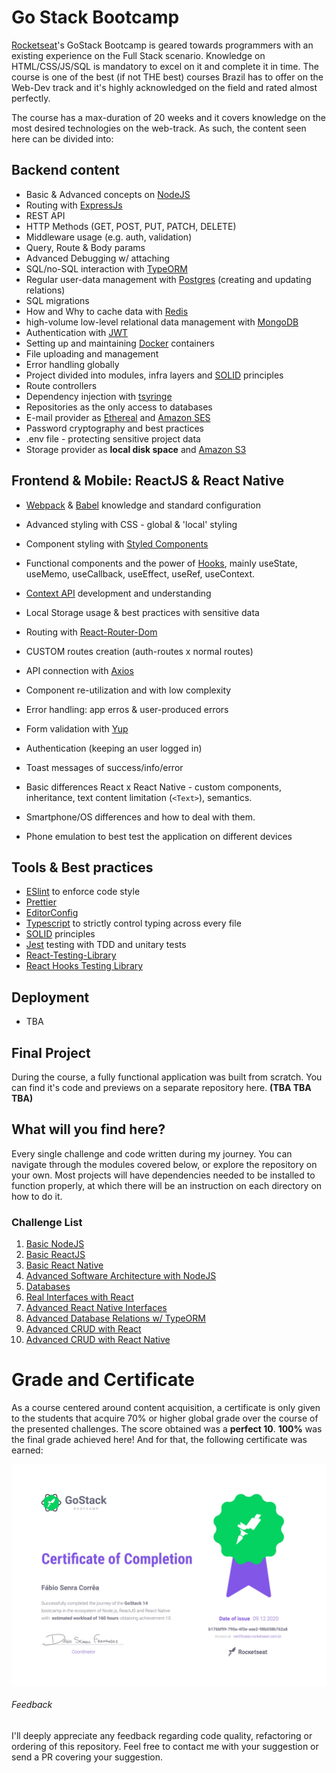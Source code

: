 # Go Stack Bootcamp

[Rocketseat](https://rocketseat.com.br/)'s GoStack Bootcamp is geared towards programmers with an existing experience on the Full Stack scenario. Knowledge on HTML/CSS/JS/SQL is mandatory to excel on it and complete it in time. The course is one of the best (if not THE best) courses Brazil has to offer on the Web-Dev track and it's highly acknowledged on the field and rated almost perfectly.

The course has a max-duration of 20 weeks and it covers knowledge on the most desired technologies on the web-track. As such, the content seen here can be divided into:

## Backend content

* Basic & Advanced concepts on [NodeJS](https://nodejs.org/en/)
* Routing with [ExpressJs](https://expressjs.com/)
* REST API
* HTTP Methods (GET, POST, PUT, PATCH, DELETE)
* Middleware usage (e.g. auth, validation)
* Query, Route & Body params
* Advanced Debugging w/ attaching
* SQL/no-SQL interaction with [TypeORM](https://typeorm.io/#/)
* Regular user-data management with [Postgres](https://www.postgresql.org/) (creating and updating relations)
* SQL migrations
* How and Why to cache data with [Redis](https://redis.io/)
* high-volume low-level relational data management with [MongoDB](https://www.mongodb.com/)
* Authentication with [JWT](https://jwt.io/)
* Setting up and maintaining [Docker](https://www.docker.com/) containers
* File uploading and management
* Error handling globally
* Project divided into modules, infra layers and [SOLID](https://en.wikipedia.org/wiki/SOLID) principles
* Route controllers
* Dependency injection with [tsyringe](https://github.com/microsoft/tsyringe)
* Repositories as the only access to databases
* E-mail provider as [Ethereal](https://ethereal.email/) and [Amazon SES](https://aws.amazon.com/pt/ses/)
* Password cryptography and best practices
* .env file - protecting sensitive project data
* Storage provider as **local disk space** and [Amazon S3](https://aws.amazon.com/pt/s3/)

## Frontend & Mobile: ReactJS & React Native

* [Webpack](https://webpack.js.org/) & [Babel](https://babeljs.io/docs/en/) knowledge and standard configuration
* Advanced styling with CSS - global & 'local' styling
* Component styling with [Styled Components](https://styled-components.com/)
* Functional components and the power of [Hooks](https://reactjs.org/docs/hooks-intro.html), mainly useState, useMemo, useCallback, useEffect, useRef, useContext.
* [Context API](https://reactjs.org/docs/context.html) development and understanding
* Local Storage usage & best practices with sensitive data
* Routing with [React-Router-Dom](https://reactrouter.com/web/guides/quick-start)
* CUSTOM routes creation (auth-routes x normal routes)
* API connection with [Axios](https://github.com/axios/axios)
* Component re-utilization and with low complexity
* Error handling: app erros & user-produced errors
* Form validation with [Yup](https://github.com/jquense/yup)
* Authentication (keeping an user logged in)
* Toast messages of success/info/error

* Basic differences React x React Native - custom components, inheritance, text content limitation (`<Text>`), semantics.
* Smartphone/OS differences and how to deal with them.
* Phone emulation to best test the application on different devices


## Tools & Best practices

* [ESlint](https://eslint.org/) to enforce code style
* [Prettier](https://prettier.io/)
* [EditorConfig](https://editorconfig.org/)
* [Typescript](https://www.typescriptlang.org/) to strictly control typing across every file
* [SOLID](https://en.wikipedia.org/wiki/SOLID) principles
* [Jest](https://jestjs.io/) testing with TDD and unitary tests
* [React-Testing-Library](https://testing-library.com/docs/react-testing-library/intro/)
* [React Hooks Testing Library](https://github.com/testing-library/react-hooks-testing-library#installation)

## Deployment

* TBA

## Final Project

During the course, a fully functional application was built from scratch. You can find it's code and previews on a separate repository here. **(TBA TBA TBA)**

## What will you find here?

Every single challenge and code written during my journey. You can navigate through the modules covered below, or explore the repository on your own. Most projects will have dependencies needed to be installed to function properly, at which there will be an instruction on each directory on how to do it.

### Challenge List

1. [Basic NodeJS](Module_01_NodeJS)
2. [Basic ReactJS](Module_02_ReactJS)
3. [Basic React Native](Module_03_React_Native)
4. [Advanced Software Architecture with NodeJS](Module_04_Advanced_Software_Architecture_with_NodeJS)
5. [Databases](Module_5_Database_NodeJS)
6. [Real Interfaces with React](Module_06_RealInterfaces_w_React)
7. [Advanced React Native Interfaces](Module_07_Advanced_React_Native_Interfaces)
8. [Advanced Database Relations w/ TypeORM](Module_08_Database_Relations_w_NodeJS_Typeorm)
9. [Advanced CRUD with React](Module_09_Advanced_CRUD_w_React)
10. [Advanced CRUD with React Native](Module_10_Advanced_CRUD_w_React_Native)

# Grade and Certificate

As a course centered around content acquisition, a certificate is only given to the students that acquire 70% or higher global grade over the course of the presented challenges. The score obtained was a **perfect 10**. **100%** was the final grade achieved here! And for that, the following certificate was earned:

<div style="display: flex; justify-content: center;">
  <img src="https://github.com/fabiosenracorrea/Rocketseat_go_stack/blob/master/Certificate/enUS/Fabio-Senra-Correa_GoStack_Certificate.jpeg"  alt="cs50" width="1000" />
</div>

###### Feedback

I'll deeply appreciate any feedback regarding code quality, refactoring or ordering of this repository. Feel free to contact me with your suggestion or send a PR covering your suggestion.
